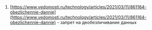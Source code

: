 1. [https://www.vedomosti.ru/technology/articles/2021/03/11/861164-obezlichennie-dannie](https://www.vedomosti.ru/technology/articles/2021/03/11/861164-obezlichennie-dannie) - запрет на деобезличивание данных